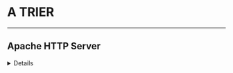 # A TRIER
---


## Apache HTTP Server

<details>

- [Comment installer Apache 2.4 (httpd) sous CentOS 7](/atrier/apps/apache_http_server_001)
- [Comment installer le serveur Web Apache sur CentOS 8](/atrier/apps/apache_http_server_002)
- [Enable Gzip Compression on Apache Shared Hosting](/atrier/apps/apache_http_server_003)
- [HTACCESS - Bloquer des IP et des Proxies](/atrier/apps/apache_http_server_004)
- [Récupérer la liste des urls avec un compteur sur les hits](/atrier/apps/apache_http_server_005)

</details>